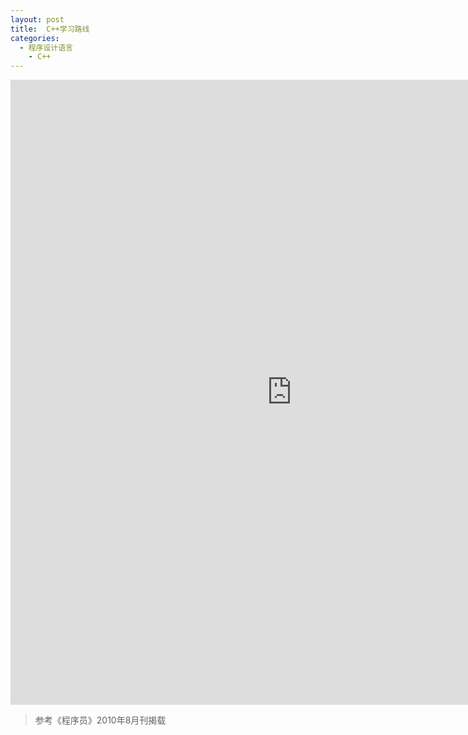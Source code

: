 ```yaml
---
layout: post
title:  C++学习路线
categories:
  - 程序设计语言
    - C++
---
```

<iframe style="border:none" width="900" text-align="center" height="1000" src="https://whimsical.com/embed/B5S7D76ZxLB3GTxXkDxFq1"></iframe>

> 参考《程序员》2010年8月刊揭载